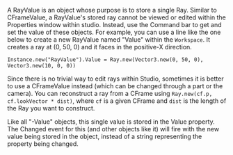 A RayValue is an object whose purpose is to store a single Ray. Similar to CFrameValue, a RayValue's stored ray cannot be viewed or edited within the Properties window within studio. Instead, use the Command bar to get and set the value of these objects. For example, you can use a line like the one below to create a new RayValue named "Value" within the `Workspace`. It creates a ray at (0, 50, 0) and it faces in the positive-X direction.

`Instance.new("RayValue").Value = Ray.new(Vector3.new(0, 50, 0), Vector3.new(10, 0, 0))`

Since there is no trivial way to edit rays within Studio, sometimes it is better to use a CFrameValue instead (which can be changed through a part or the camera). You can reconstruct a ray from a CFrame using `Ray.new(cf.p, cf.lookVector * dist)`, where `cf` is a given CFrame and `dist` is the length of the Ray you want to construct.

Like all "-Value" objects, this single value is stored in the Value property. The Changed event for this (and other objects like it) will fire with the new value being stored in the object, instead of a string representing the property being changed.